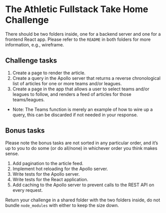 # The Athletic Fullstack Take Home Challenge

There should be two folders inside, one for a backend server and one for a frontend React app. Please refer to the `README` in both folders for more information, e.g., wireframe.

## Challenge tasks

1. Create a page to render the article.
2. Create a query in the Apollo server that returns a reverse chronological list of articles for one or more teams and/or leagues.
3. Create a page in the app that allows a user to select teams and/or leagues to follow, and renders a feed of articles for those teams/leagues. 
  - Note: The Teams function is merely an example of how to wire up a query, this can be discarded if not needed in your response.

## Bonus tasks

Please note the bonus tasks are not sorted in any particular order, and it’s up to you to do some (or do all/none) in whichever order you think makes sense.

1. Add pagination to the article feed.
2. Implement hot reloading for the Apollo server.
3. Write tests for the Apollo server.
4. Write tests for the React application.
5. Add caching to the Apollo server to prevent calls to the REST API on every request.

Return your challenge in a shared folder with the two folders inside, do not bundle `node_modules` with either to keep the size down.
